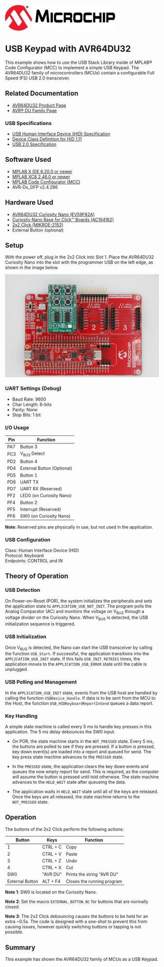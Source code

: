 <!-- Please do not change this logo with link -->

[![MCHP](images/microchip.png)](https://www.microchip.com)

# USB Keypad with AVR64DU32 

This example shows how to use the USB Stack Library inside of MPLAB&reg; Code Configurator (MCC) to implement a simple USB Keypad. The AVR64DU32 family of microcontrollers (MCUs) contain a configurable Full Speed (FS) USB 2.0 transceiver. 

## Related Documentation

- [AVR64DU32 Product Page](https://www.microchip.com/en-us/product/AVR64DU32?utm_source=GitHub&utm_medium=TextLink&utm_campaign=MCU8_AVR-DU&utm_content=avr64du32-keypad-mplab-mcc-github&utm_bu=MCU08)
- [AVR&reg; DU Family Page](https://www.microchip.com/en-us/products/microcontrollers-and-microprocessors/8-bit-mcus/avr-mcus/avr-du?utm_source=GitHub&utm_medium=TextLink&utm_campaign=MCU8_AVR-DU&utm_content=avr64du32-keypad-mplab-mcc-github&utm_bu=MCU08)

### USB Specifications

- [USB Human Interface Device (HID) Specification](https://www.usb.org/document-library/device-class-definition-hid-111)
- [Device Class Definition for HID 1.11](https://usb.org/document-library/hid-usage-tables-15)
- [USB 2.0 Specification](https://www.usb.org/document-library/usb-20-specification)

## Software Used

- [MPLAB X IDE 6.20.0 or newer](https://www.microchip.com/en-us/tools-resources/develop/mplab-x-ide?utm_source=GitHub&utm_medium=TextLink&utm_campaign=MCU8_AVR-DU&utm_content=avr64du32-keypad-mplab-mcc-github&utm_bu=MCU08)
- [MPLAB XC8 2.46.0 or newer](https://www.microchip.com/en-us/tools-resources/develop/mplab-xc-compilers?utm_source=GitHub&utm_medium=TextLink&utm_campaign=MCU8_AVR-DU&utm_content=avr64du32-keypad-mplab-mcc-github&utm_bu=MCU08)
- [MPLAB Code Configurator (MCC)](https://www.microchip.com/en-us/tools-resources/configure/mplab-code-configurator?utm_source=GitHub&utm_medium=TextLink&utm_campaign=MCU8_AVR-DU&utm_content=avr64du32-keypad-mplab-mcc-github&utm_bu=MCU08) 
- AVR-Dx_DFP v2.4.286

## Hardware Used

- [AVR64DU32 Curiosity Nano (EV59F82A)](https://www.microchip.com/en-us/development-tool/EV59F82A?utm_source=GitHub&utm_medium=TextLink&utm_campaign=MCU8_AVR-DU&utm_content=avr64du32-keypad-mplab-mcc-github&utm_bu=MCU08)
- [Curiosity Nano Base for Click&trade; Boards (AC164162)](https://www.microchip.com/en-us/development-tool/AC164162?utm_source=GitHub&utm_medium=TextLink&utm_campaign=MCU8_AVR-DU&utm_content=avr64du32-keypad-mplab-mcc-github&utm_bu=MCU08)
- [2x2 Click (MIKROE-2152)](https://www.mikroe.com/2x2-key-click)
- External Button (optional)

## Setup

With the power off, plug in the 2x2 Click into Slot 1. Place the AVR64DU32 Curiosity Nano into the slot with the programmer USB on the left edge, as shown in the image below.  

![Image of the Click Boards](./images/boardSetup.JPG)  

### UART Settings (Debug)

- Baud Rate: 9600
- Char Length: 8-bits
- Parity: None
- Stop Bits: 1 bit

### I/O Usage

| Pin | Function 
| --- | -------
| PA7 | Button 3
| PC3 | V<sub>BUS</sub> Detect
| PD2 | Button 4
| PD4 | External Button (Optional)
| PD5 | Button 1
| PD6 | UART TX
| PD7 | UART RX (Reserved)
| PF2 | LED0 (on Curiosity Nano)
| PF4 | Button 2
| PF5 | Interrupt (Reserved)
| PF6 | SW0 (on Curiosity Nano)

**Note**: Reserved pins are physically in use, but not used in the application.  

### USB Configuration  

Class: Human Interface Device (HID)  
Protocol: Keyboard  
Endpoints: CONTROL and IN  

## Theory of Operation

### USB Detection

On Power-on-Reset (POR), the system initializes the peripherals and sets the application state to `APPLICATION_USB_NOT_INIT`. The program polls the Analog Comparator (AC) and monitors the voltage on V<sub>BUS</sub> through a voltage divider on the Curiosity Nano. When V<sub>BUS</sub> is detected, the USB initialization sequence is triggered.  

### USB Initialization

Once V<sub>BUS</sub> is detected, the Nano can start the USB transceiver by calling the function `USB_Start`. If successful, the application transitions into the `APPLICATION_USB_INIT` state. If this fails `USB_INIT_RETRIES` times, the application moves to the `APPLICATION_USB_ERROR` state until the cable is unplugged.  

### USB Polling and Management

In the `APPLICATION_USB_INIT` state, events from the USB host are handled by calling the function `USBDevice_Handle`. If data is to be sent from the MCU to the Host, the function `USB_HIDKeyboardReportInSend` queues a data report.  

### Key Handling

A simple state machine is called every 5 ms to handle key presses in this application. The 5 ms delay debounces the SW0 input. 

- On POR, the state machine starts in the `NOT_PRESSED` state. Every 5 ms, the buttons are polled to see if they are pressed. If a button is pressed, key down event(s) are loaded into a report and queued for send. The key press state machine advances to the `PRESSED` state. 

- In the `PRESSED` state, the application clears the key down events and queues the now empty report for send. This is required, as the computer will assume the button is pressed until told otherwise. The state machine advances to the `HELD_WAIT` state after queueing the data. 

- The application waits in `HELD_WAIT` state until all of the keys are released. Once the keys are all released, the state machine returns to the `NOT_PRESSED` state.

## Operation

The buttons of the 2x2 Click perform the following actions:

| Button | Keys | Function
| ------ | ----- | --------
| 1 | CTRL + C | Copy
| 2 | CTRL + V | Paste
| 3 | CTRL + Z | Undo
| 4 | CTRL + X | Cut
| SW0 | "AVR DU" | Prints the string "AVR DU"
| External Button | ALT + F4 | Closes the running program

**Note 1**: SW0 is located on the Curiosity Nano.

**Note 2**: Set the macro `EXTERNAL_BUTTON_NC` for buttons that are normally closed.

**Note 3**: The 2x2 Click debouncing causes the buttons to be held for an extra ~0.5s. The code is designed with a one-shot to prevent this from causing issues, however quickly switching buttons or tapping is not possible.

## Summary
This example has shown the AVR64DU32 family of MCUs as a USB Keypad.  